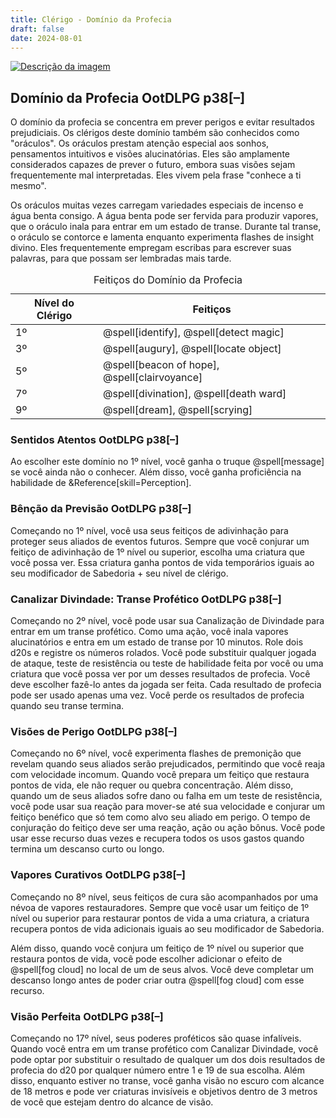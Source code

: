 ```yaml
---
title: Clérigo - Domínio da Profecia
draft: false
date: 2024-08-01
---
```


<div class="rd__b  rd__b--0">
<a href="https://raw.githubusercontent.com/TheGiddyLimit/homebrew/master/_img/ArcanumWorldsOdysseyoftheDragonlords/AppendixC_Cleric_Page325.webp"> <img src="https://raw.githubusercontent.com/TheGiddyLimit/homebrew/master/_img/ArcanumWorldsOdysseyoftheDragonlords/AppendixC_Cleric_Page325.webp" alt="Descrição da imagem"> </a>
    <div data-source="OotDLPG" class="rd__b refreshing-brew rd__b--1">
        <h2 class="rd__h rd__h--1" data-title-index="1"><span class="entry-title-inner">Domínio da Profecia</span><span class="ve-flex-vh-center"> </span><span class="help-subtle" title="Guia do Jogador de Odyssey of the Dragonlords">OotDLPG</span> p38<span class="rd__h-toggle ml-2 clickable no-select no-print lst-is-exporting-image__hidden" data-rd-h-toggle-button="true" title="Alternar Visibilidade (CTRL para Alternar Tudo)">[–]</span></h2>
        <p>O domínio da profecia se concentra em prever perigos e evitar resultados prejudiciais. Os clérigos deste domínio também são conhecidos como "oráculos". Os oráculos prestam atenção especial aos sonhos, pensamentos intuitivos e visões alucinatórias. Eles são amplamente considerados capazes de prever o futuro, embora suas visões sejam frequentemente mal interpretadas. Eles vivem pela frase "conhece a ti mesmo".</p>
        <p>Os oráculos muitas vezes carregam variedades especiais de incenso e água benta consigo. A água benta pode ser fervida para produzir vapores, que o oráculo inala para entrar em um estado de transe. Durante tal transe, o oráculo se contorce e lamenta enquanto experimenta flashes de insight divino. Eles frequentemente empregam escribas para escrever suas palavras, para que possam ser lembradas mais tarde.</p>
        <table class="w-100 rd__table  stripe-odd-table">
            <caption>Feitiços do Domínio da Profecia</caption>
            <thead>
                <tr>
                    <th class="ve-col-3 ve-text-center" data-rd-isroller="false">Nível do Clérigo</th>
                    <th class="ve-col-9" data-rd-isroller="false">Feitiços</th>
                </tr>
            </thead>
            <tbody>
                <tr>
                    <td class="ve-col-3 ve-text-center">1º</td>
                    <td class="ve-col-9">@spell[identify], @spell[detect magic]</td>
                </tr>
                <tr>
                    <td class="ve-col-3 ve-text-center">3º</td>
                    <td class="ve-col-9">@spell[augury], @spell[locate object]</td>
                </tr>
                <tr>
                    <td class="ve-col-3 ve-text-center">5º</td>
                    <td class="ve-col-9">@spell[beacon of hope], @spell[clairvoyance]</td>
                </tr>
                <tr>
                    <td class="ve-col-3 ve-text-center">7º</td>
                    <td class="ve-col-9">@spell[divination], @spell[death ward]</td>
                </tr>
                <tr>
                    <td class="ve-col-3 ve-text-center">9º</td>
                    <td class="ve-col-9">@spell[dream], @spell[scrying]</td>
                </tr>
            </tbody>
        </table>
        <div data-source="OotDLPG" class="rd__b refreshing-brew rd__b--2">
            <h3 class="rd__h rd__h--2" data-title-index="2"><span class="entry-title-inner">Sentidos Atentos</span><span class="ve-flex-vh-center"> </span><span class="help-subtle" title="Guia do Jogador de Odyssey of the Dragonlords">OotDLPG</span> p38<span class="rd__h-toggle ml-2 clickable no-select no-print lst-is-exporting-image__hidden" data-rd-h-toggle-button="true" title="Alternar Visibilidade (CTRL para Alternar Tudo)">[–]</span></h3>
            <p>Ao escolher este domínio no 1º nível, você ganha o truque @spell[message] se você ainda não o conhecer. Além disso, você ganha proficiência na habilidade de &Reference[skill=Perception].</p>
        </div>
    </div>
</div>

<div class="rd__b  rd__b--1">
    <div data-source="OotDLPG" class="rd__b refreshing-brew rd__b--2">
        <h3 class="rd__h rd__h--2" data-title-index="3"><span class="entry-title-inner">Bênção da Previsão</span><span class="ve-flex-vh-center"> </span><span class="help-subtle" title="Guia do Jogador de Odyssey of the Dragonlords">OotDLPG</span> p38<span class="rd__h-toggle ml-2 clickable no-select no-print lst-is-exporting-image__hidden" data-rd-h-toggle-button="true" title="Alternar Visibilidade (CTRL para Alternar Tudo)">[–]</span></h3>
        <p>Começando no 1º nível, você usa seus feitiços de adivinhação para proteger seus aliados de eventos futuros. Sempre que você conjurar um feitiço de adivinhação de 1º nível ou superior, escolha uma criatura que você possa ver. Essa criatura ganha pontos de vida temporários iguais ao seu modificador de Sabedoria + seu nível de clérigo.</p>
    </div>
</div>
<div class="rd__b  rd__b--1">
    <div data-source="OotDLPG" class="rd__b refreshing-brew rd__b--2">
        <h3 class="rd__h rd__h--2" data-title-index="4"><span class="entry-title-inner">Canalizar Divindade: Transe Profético</span><span class="ve-flex-vh-center"> </span><span class="help-subtle" title="Guia do Jogador de Odyssey of the Dragonlords">OotDLPG</span> p38<span class="rd__h-toggle ml-2 clickable no-select no-print lst-is-exporting-image__hidden" data-rd-h-toggle-button="true" title="Alternar Visibilidade (CTRL para Alternar Tudo)">[–]</span></h3>
        <p>Começando no 2º nível, você pode usar sua Canalização de Divindade para entrar em um transe profético. Como uma ação, você inala vapores alucinatórios e entra em um estado de transe por 10 minutos. Role dois d20s e registre os números rolados. Você pode substituir qualquer jogada de ataque, teste de resistência ou teste de habilidade feita por você ou uma criatura que você possa ver por um desses resultados de profecia. Você deve escolher fazê-lo antes da jogada ser feita. Cada resultado de profecia pode ser usado apenas uma vez. Você perde os resultados de profecia quando seu transe termina.</p>
    </div>
</div>
<div class="rd__b  rd__b--1">
    <div data-source="OotDLPG" class="rd__b refreshing-brew rd__b--2">
        <h3 class="rd__h rd__h--2" data-title-index="5"><span class="entry-title-inner">Visões de Perigo</span><span class="ve-flex-vh-center"> </span><span class="help-subtle" title="Guia do Jogador de Odyssey of the Dragonlords">OotDLPG</span> p38<span class="rd__h-toggle ml-2 clickable no-select no-print lst-is-exporting-image__hidden" data-rd-h-toggle-button="true" title="Alternar Visibilidade (CTRL para Alternar Tudo)">[–]</span></h3>
        <p>Começando no 6º nível, você experimenta flashes de premonição que revelam quando seus aliados serão prejudicados, permitindo que você reaja com velocidade incomum. Quando você prepara um feitiço que restaura pontos de vida, ele não requer ou quebra concentração. Além disso, quando um de seus aliados sofre dano ou falha em um teste de resistência, você pode usar sua reação para mover-se até sua velocidade e conjurar um feitiço benéfico que só tem como alvo seu aliado em perigo. O tempo de conjuração do feitiço deve ser uma reação, ação ou ação bônus. Você pode usar esse recurso duas vezes e recupera todos os usos gastos quando termina um descanso curto ou longo.</p>
    </div>
</div>

<div class="rd__b  rd__b--1">
    <div data-source="OotDLPG" class="rd__b refreshing-brew rd__b--2">
        <h3 class="rd__h rd__h--2" data-title-index="6"><span class="entry-title-inner">Vapores Curativos</span><span class="ve-flex-vh-center"> </span><span class="help-subtle" title="Guia do Jogador de Odyssey of the Dragonlords">OotDLPG</span> p38<span class="rd__h-toggle ml-2 clickable no-select no-print lst-is-exporting-image__hidden" data-rd-h-toggle-button="true" title="Alternar Visibilidade (CTRL para Alternar Tudo)">[–]</span></h3>
        <p>Começando no 8º nível, seus feitiços de cura são acompanhados por uma névoa de vapores restauradores. Sempre que você usar um feitiço de 1º nível ou superior para restaurar pontos de vida a uma criatura, a criatura recupera pontos de vida adicionais iguais ao seu modificador de Sabedoria.</p>
        <p>Além disso, quando você conjura um feitiço de 1º nível ou superior que restaura pontos de vida, você pode escolher adicionar o efeito de @spell[fog cloud] no local de um de seus alvos. Você deve completar um descanso longo antes de poder criar outra @spell[fog cloud] com esse recurso.</p>
    </div>
</div>
<div class="rd__b  rd__b--1">
    <div data-source="OotDLPG" class="rd__b refreshing-brew rd__b--2">
        <h3 class="rd__h rd__h--2" data-title-index="7"><span class="entry-title-inner">Visão Perfeita</span><span class="ve-flex-vh-center"> </span><span class="help-subtle" title="Guia do Jogador de Odyssey of the Dragonlords">OotDLPG</span> p38<span class="rd__h-toggle ml-2 clickable no-select no-print lst-is-exporting-image__hidden" data-rd-h-toggle-button="true" title="Alternar Visibilidade (CTRL para Alternar Tudo)">[–]</span></h3>
        <p>Começando no 17º nível, seus poderes proféticos são quase infalíveis. Quando você entra em um transe profético com Canalizar Divindade, você pode optar por substituir o resultado de qualquer um dos dois resultados de profecia do d20 por qualquer número entre 1 e 19 de sua escolha. Além disso, enquanto estiver no transe, você ganha visão no escuro com alcance de 18 metros e pode ver criaturas invisíveis e objetivos dentro de 3 metros de você que estejam dentro do alcance de visão.</p>
    </div>
</div>
